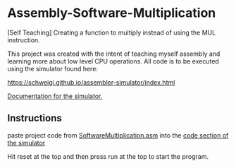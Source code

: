 # Assembly-Software-Multiplication

[Self Teaching] Creating a function to multiply instead of using the MUL instruction.

This project was created with the intent of teaching myself assembly and learning more about low level CPU operations. All code is to be executed using the simulator found here:

https://schweigi.github.io/assembler-simulator/index.html

[Documentation for the simulator.](https://schweigi.github.io/assembler-simulator/instruction-set.html)

## Instructions

paste project code from [SoftwareMultiplication.asm](https://github.com/SleepingFox88/Assembly-Software-Multiplication/blob/master/SoftwareMultiplication.asm) into the [code section of the simulator](https://i.imgur.com/UZ5j3Rn.png)

Hit reset at the top and then press run at the top to start the program.
